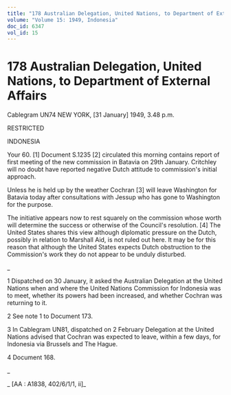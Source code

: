 ```yaml
---
title: "178 Australian Delegation, United Nations, to Department of External Affairs"
volume: "Volume 15: 1949, Indonesia"
doc_id: 6347
vol_id: 15
---
```


# 178 Australian Delegation, United Nations, to Department of External Affairs

Cablegram UN74 NEW YORK, [31 January] 1949, 3.48 p.m.

RESTRICTED

INDONESIA

Your 60. [1] Document S.1235 [2] circulated this morning contains report of first meeting of the new commission in Batavia on 29th January. Critchley will no doubt have reported negative Dutch attitude to commission's initial approach.

Unless he is held up by the weather Cochran [3] will leave Washington for Batavia today after consultations with Jessup who has gone to Washington for the purpose.

The initiative appears now to rest squarely on the commission whose worth will determine the success or otherwise of the Council's resolution. [4] The United States shares this view although diplomatic pressure on the Dutch, possibly in relation to Marshall Aid, is not ruled out here. It may be for this reason that although the United States expects Dutch obstruction to the Commission's work they do not appear to be unduly disturbed.

_

1 Dispatched on 30 January, it asked the Australian Delegation at the United Nations when and where the United Nations Commission for Indonesia was to meet, whether its powers had been increased, and whether Cochran was returning to it.

2 See note 1 to Document 173.

3 In Cablegram UN81, dispatched on 2 February Delegation at the United Nations advised that Cochran was expected to leave, within a few days, for Indonesia via Brussels and The Hague.

4 Document 168.

_

_ [AA : A1838, 402/6/1/1, ii]_
